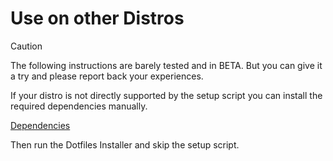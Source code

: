 # Use on other Distros

> [!CAUTION]
> The following instructions are barely tested and in BETA. But you can give it a try and please report back your experiences.

If your distro is not directly supported by the setup script you can install the required dependencies manually.

[Dependencies](/getting-started/dependencies)

Then run the Dotfiles Installer and skip the setup script.
